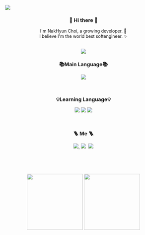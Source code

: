<a href="https://hits.seeyoufarm.com"><img src="https://hits.seeyoufarm.com/api/count/incr/badge.svg?url=https%3A%2F%2Fgithub.com%2FasIwishAsIdream&count_bg=%2366CDAA&title_bg=%23555555&icon=&icon_color=%23E7E7E7&title=hits&edge_flat=false"/></a>

<!-- 인사말 -->
<h3 align="center"> 👋 Hi there 👋 </h3>
<p align="center">
I'm NakHyun Choi, a growing developer. 🌱 <br>
I believe I'm the world best softengineer. ✨
</p>
 
</br>

<!-- 소개 배너  -->
<div align="center">
  <img src="https://capsule-render.vercel.app/api?type=waving&color=FFA500&height=290&section=header&text=Nak's%20Github&fontSize=60&fontColor=FFFFFF&fontAlignY=38&desc=TWB%20SoftEngineer&descAlignY=51&descAlign=61" />
</div>

<!-- 주언어 -->
<h3 align="center"> 📚Main Language📚 </h3>
<p align="center">
  <img src="https://img.shields.io/badge/C-A8B9CC?style=flat&logo=C&logoColor=white"/>
</p>

</br>
<!-- 배우고 중인 언어 -->
<h3 align="center"> 💡Learning Language💡 </h3>
<p align="center">
  <img src="https://img.shields.io/badge/Dart-0175C2?style=flat&logo=Dart&logoColor=white"/>
  <img src="https://img.shields.io/badge/Flutter-02569B?style=flat&logo=Flutter&logoColor=white">
  <img src="https://img.shields.io/badge/Kotlin-7F52FF?style=flat&logo=Kotlin&logoColor=white"/>
</p>
</br>
<!-- 관련 소개 -->
<h3 align="center"> 🪜 Me 🪜 </h3>
<p align="center">
  <a href="https://instagram.com/nak_nakk_"><img src="http://img.shields.io/badge/-Instagram-black?style=flat&logo=Instagram&link=https://instagram.com/nak_nakk_/"/>&nbsp</a>
  <a href="https://naknak-s.tistory.com/"><img src="https://img.shields.io/badge/Tistory-FFA500?style=flat-square&logo=Tistory&logoColor=white&link=https://naknak-s.tistory.com/"/></a>&nbsp
  <a href="mailto:9naknak8@gmail.com"><img src="https://img.shields.io/badge/Gmail-d14836?style=flat-square&logo=Gmail&logoColor=white&link=9naknak8@gmail.com"/></a>
</p>

</br>
</br>
</br>
  

<p align="center">
  <img height="180em" src="https://github-readme-stats.vercel.app/api?username=asIwishAsIdream&show_icons=true&include_all_commits=true&theme=dracula">
  <img height="180em" src="https://github-readme-stats.vercel.app/api/top-langs/?username=asIwishAsIdream&layout=compact">
</p>

<!--START_SECTION:waka-->
<!--END_SECTION:waka-->



<!-- Icons : ✨🔭🌱👯🤔💬📫😄⚡  -->



